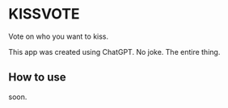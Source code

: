 # KISSVOTE

Vote on who you want to kiss.

This app was created using ChatGPT. No joke. The entire thing.

## How to use

soon.
